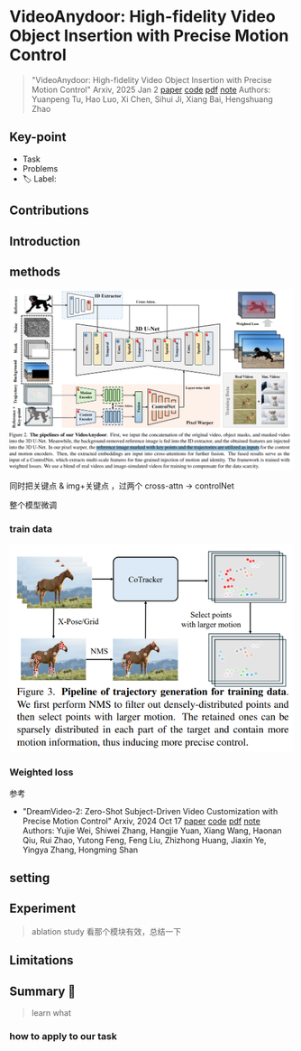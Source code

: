 # VideoAnydoor: High-fidelity Video Object Insertion with Precise Motion Control

> "VideoAnydoor: High-fidelity Video Object Insertion with Precise Motion Control" Arxiv, 2025 Jan 2
> [paper](http://arxiv.org/abs/2501.01427v3) [code]() [pdf](./2025_01_Arxiv_VideoAnydoor--High-fidelity-Video-Object-Insertion-with-Precise-Motion-Control.pdf) [note](./2025_01_Arxiv_VideoAnydoor--High-fidelity-Video-Object-Insertion-with-Precise-Motion-Control_Note.md)
> Authors: Yuanpeng Tu, Hao Luo, Xi Chen, Sihui Ji, Xiang Bai, Hengshuang Zhao

## Key-point

- Task
- Problems
- :label: Label:

## Contributions

## Introduction

## methods

![fig2](docs/2025_01_Arxiv_VideoAnydoor--High-fidelity-Video-Object-Insertion-with-Precise-Motion-Control_Note/fig2.png)

同时把关键点 & img+关键点 ，过两个 cross-attn -> controlNet

整个模型微调



### train data

![fig3](docs/2025_01_Arxiv_VideoAnydoor--High-fidelity-Video-Object-Insertion-with-Precise-Motion-Control_Note/fig3.png)



### Weighted loss

参考 

- "DreamVideo-2: Zero-Shot Subject-Driven Video Customization with Precise Motion Control" Arxiv, 2024 Oct 17
  [paper](http://arxiv.org/abs/2410.13830v1) [code]() [pdf](./2024_10_Arxiv_DreamVideo-2--Zero-Shot-Subject-Driven-Video-Customization-with-Precise-Motion-Control.pdf) [note](./2024_10_Arxiv_DreamVideo-2--Zero-Shot-Subject-Driven-Video-Customization-with-Precise-Motion-Control_Note.md)
  Authors: Yujie Wei, Shiwei Zhang, Hangjie Yuan, Xiang Wang, Haonan Qiu, Rui Zhao, Yutong Feng, Feng Liu, Zhizhong Huang, Jiaxin Ye, Yingya Zhang, Hongming Shan







## setting

## Experiment

> ablation study 看那个模块有效，总结一下

## Limitations

## Summary :star2:

> learn what

### how to apply to our task

